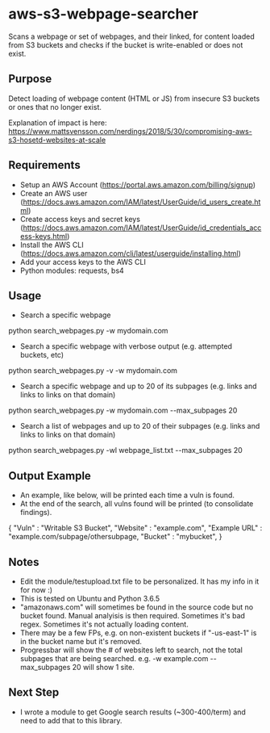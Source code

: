 # aws-s3-webpage-searcher

Scans a webpage or set of webpages, and their linked, for content loaded from S3 buckets and checks if the bucket is write-enabled or does not exist.


## Purpose 
Detect loading of webpage content (HTML or JS) from insecure S3 buckets or ones that no longer exist.

Explanation of impact is here: https://www.mattsvensson.com/nerdings/2018/5/30/compromising-aws-s3-hosetd-websites-at-scale


## Requirements
- Setup an AWS Account (https://portal.aws.amazon.com/billing/signup)
- Create an AWS user (https://docs.aws.amazon.com/IAM/latest/UserGuide/id_users_create.html)
- Create access keys and secret keys (https://docs.aws.amazon.com/IAM/latest/UserGuide/id_credentials_access-keys.html)
- Install the AWS CLI (https://docs.aws.amazon.com/cli/latest/userguide/installing.html)
- Add your access keys to the AWS CLI
- Python modules: requests, bs4


## Usage
- Search a specific webpage

python search_webpages.py -w mydomain.com

- Search a specific webpage with verbose output (e.g. attempted buckets, etc)

python search_webpages.py -v -w mydomain.com

- Search a specific webpage and up to 20 of its subpages (e.g. links and links to links on that domain)

python search_webpages.py -w mydomain.com --max_subpages 20

- Search a list of webpages and up to 20 of their subpages (e.g. links and links to links on that domain)

python search_webpages.py -wl webpage_list.txt --max_subpages 20


## Output Example
- An example, like below, will be printed each time a vuln is found.
- At the end of the search, all vulns found will be printed (to consolidate findings).

{
    "Vuln" : "Writable S3 Bucket", 
    "Website" : "example.com",
    "Example URL" : "example.com/subpage/othersubpage,
    "Bucket" : "mybucket",
}


## Notes
- Edit the module/testupload.txt file to be personalized. It has my info in it for now :)
- This is tested on Ubuntu and Python 3.6.5
- "amazonaws.com" will sometimes be found in the source code but no bucket found.  Manual analyisis is then required.  Sometimes it's bad regex.  Sometimes it's not actually loading content.
- There may be a few FPs, e.g. on non-existent buckets if "-us-east-1" is in the bucket name but it's removed.
- Progressbar will show the # of websites left to search, not the total subpages that are being searched.  e.g. -w example.com --max_subpages 20 will show 1 site.

## Next Step
- I wrote a module to get Google search results (~300-400/term) and need to add that to this library.
